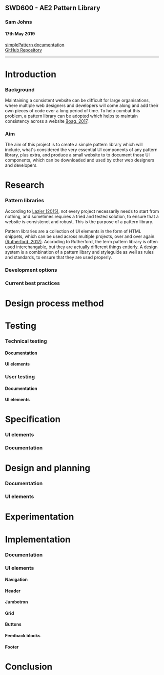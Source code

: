 ## SWD600 - AE2 Pattern Library
### Sam Johns
#### 17th May 2019

[simplePattern documentation](https://2johns25.github.io/SWD600_AE2/index.html)  
[GitHub Repository](https://github.com/2johns25/SWD600_AE2)
___

# Introduction

### Background

Maintaining a consistent website can be difficult for large organisations, where multiple web designers and developers will come along and add their own pieces of code over a long period of time. To help combat this problem, a pattern library can be adopted which helps to maintain consistency across a website [Boag, 2017](https://boagworld.com/design/pattern-library/).

### Aim

The aim of this project is to create a simple pattern library which will include, what's considered the very essential UI components of any pattern library, plus extra, and produce a small website to to document those UI components, which can be downloaded and used by other web designers and developers.

# Research

### Pattern libraries

According to [Lazier (2015)](https://trydesignlab.com/blog/pattern-libraries-what-they-are-and-why-you-need-o/), not every project necessarily needs to start from nothing, and sometimes requires a tried and tested solution, to ensure that a website is consistenct and robust. This is the purpose of a pattern library.

Pattern libraries are a collection of UI elements in the form of HTML snippets, which can be used across multiple projects, over and over again. [(Rutherford, 2017)](https://www.uxpin.com/studio/blog/design-systems-vs-pattern-libraries-vs-style-guides-whats-difference/). Accroding to Rutherford, the term pattern library is often used interchangable, but they are actually different things entierly. A design system is a combination of a pattern libary and styleguide as well as rules and standards, to ensure that they are used properly. 

### Development options



### Current best practices

# Design process method

# Testing

### Technical testing

#### Documentation

#### UI elements

### User testing

#### Documentation

#### UI elements

# Specification

### UI elements

### Documentation 

# Design and planning

### Documentation

### UI elements

# Experimentation

# Implementation

### Documentation

### UI elements

#### Navigation

#### Header

#### Jumbotron

#### Grid

#### Buttons

#### Feedback blocks

#### Footer

# Conclusion



